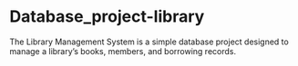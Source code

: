 # Database_project-library
The Library Management System is a simple database project designed to manage a library’s books, members, and borrowing records.
